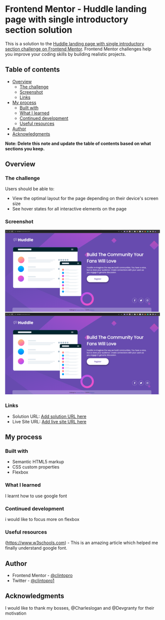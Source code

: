 # Frontend Mentor - Huddle landing page with single introductory section solution

This is a solution to the [Huddle landing page with single introductory section challenge on Frontend Mentor](https://www.frontendmentor.io/challenges/huddle-landing-page-with-a-single-introductory-section-B_2Wvxgi0). Frontend Mentor challenges help you improve your coding skills by building realistic projects. 

## Table of contents

- [Overview](#overview)
  - [The challenge](#the-challenge)
  - [Screenshot](#screenshot)
  - [Links](#links)
- [My process](#my-process)
  - [Built with](#built-with)
  - [What I learned](#what-i-learned)
  - [Continued development](#continued-development)
  - [Useful resources](#useful-resources)
- [Author](#author)
- [Acknowledgments](#acknowledgments)

**Note: Delete this note and update the table of contents based on what sections you keep.**

## Overview

### The challenge

Users should be able to:

- View the optimal layout for the page depending on their device's screen size
- See hover states for all interactive elements on the page

### Screenshot

![](./screenshot/Screenshot%20from%202023-02-09%2021-36-59.png)
![](./screenshot/Screenshot%20from%202023-02-09%2021-36-59.png)


### Links

- Solution URL: [Add solution URL here](https://your-solution-url.com)
- Live Site URL: [Add live site URL here](https://your-live-site-url.com)

## My process

### Built with

- Semantic HTML5 markup
- CSS custom properties
- Flexbox


### What I learned
I learnt how to use google font


### Continued development

i would like to focus more on flexbox 

### Useful resources

(https://www.w3schools.com) - This is an amazing article which helped me finally understand google font.


## Author

- Frontend Mentor - [@clintopro](https://www.frontendmentor.io/profile/clintopro)
- Twitter - [@clintopro1](https://www.twitter.com/clintopro1)


## Acknowledgments
I would like to thank my bosses, @Charleslogan and @Devgranty for their motivation
